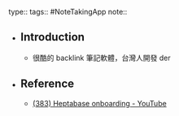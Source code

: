 type::
tags:: #NoteTakingApp 
note::

- ## Introduction
	- 很酷的 backlink 筆記軟體，台灣人開發 der
- ## Reference
	- [(383) Heptabase onboarding - YouTube](https://www.youtube.com/watch?v=fxuzPgFixZ4&ab_channel=Heptabase)